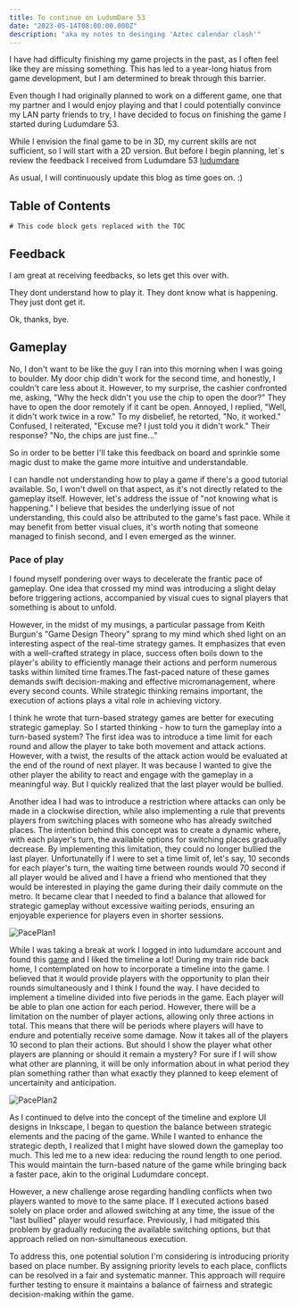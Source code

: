 ```yaml
---
title: To continue on LudumDare 53
date: "2023-05-14T08:00:00.000Z"
description: "aka my notes to desinging 'Aztec calendar clash'"
---
```


I have had difficulty finishing my game projects in the past, as I often feel like they are missing something. This has led to a year-long hiatus from game development, but I am determined to break through this barrier. 

Even though I had originally planned to work on a different game, one that my partner and I would enjoy playing and that I could potentially convince my LAN party friends to try, I have decided to focus on finishing the game I started during Ludumdare 53. 

While I envision the final game to be in 3D, my current skills are not sufficient, so I will start with a 2D version. But before I begin planning, let`s review the feedback I received from Ludumdare 53 [ludumdare](https://ldjam.com/events/ludum-dare/53/hungerztec-games "Ludumdare 53")

As usual, I will continuously update this blog as time goes on. :)

## Table of Contents

```toc
# This code block gets replaced with the TOC
```

## Feedback

I am great at receiving feedbacks, so lets get this over with.

They dont understand how to play it. They dont know what is happening. They just dont get it.

Ok, thanks, bye.


## Gameplay

No, I don't want to be like the guy I ran into this morning when I was going to boulder. My door chip didn't work for the second time, and honestly, 
I couldn't care less about it. However, to my surprise, the cashier confronted me, asking, "Why the heck didn't you use the chip to open the door?" 
They have to open the door remotely if it cant be open. Annoyed, I replied, "Well, it didn't work twice in a row." 
To my disbelief, he retorted, "No, it worked." Confused, I reiterated, "Excuse me? I just told you it didn't work." Their response? "No, the chips are just fine..."

So in order to be better I'll take this feedback on board and sprinkle some magic dust to make the game more intuitive and understandable. 

I can handle not understanding how to play a game if there's a good tutorial available. So, I won't dwell on that aspect, as it's not directly related to the gameplay itself. However, let's address the issue of "not knowing what is happening." 
I believe that besides the underlying issue of not understanding, this could also be attributed to the game's fast pace. While it may benefit from better visual clues, it's worth noting that someone managed to finish second, and I even emerged as the winner.

### Pace of play

I found myself pondering over ways to decelerate the frantic pace of gameplay. One idea that crossed my mind was introducing a slight delay before triggering actions, 
accompanied by visual cues to signal players that something is about to unfold. 

However, in the midst of my musings, a particular passage from Keith Burgun's "Game Design Theory" sprang to my mind which shed light on an interesting aspect of the real-time strategy games. It emphasizes that even with a well-crafted strategy in place, success often boils down to the player's ability to efficiently manage their actions and perform numerous tasks within limited time frames.The fast-paced nature of these games demands swift decision-making and effective micromanagement, where every second counts. While strategic thinking remains important, the execution of actions plays a vital role in achieving victory. 

I think he wrote that turn-based strategy games are better for executing strategic gameplay. So I started thinking - how to turn the gameplay into a turn-based system? The first idea was to introduce a time limit for each round and allow the player to take both movement and attack actions. However, with a twist, the results of the attack action would be evaluated at the end of the round of next player. It was because I wanted to give the other player the ability to react and engage with the gameplay in a meaningful way. But I quickly realized that the last player would be bullied.

Another idea I had was to introduce a restriction where attacks can only be made in a clockwise direction, while also implementing a rule that prevents players from switching places with someone who has already switched places. The intention behind this concept was to create a dynamic where, with each player's turn, the available options for switching places gradually decrease. By implementing this limitation, they could no longer bullied the last player. Unfortunatelly if I were to set a time limit of, let's say, 10 seconds for each player's turn, the waiting time between rounds would 70 second if all player would be alived and I have a friend who mentioned that they would be interested in playing the game during their daily commute on the metro. It became clear that I needed to find a balance that allowed for strategic gameplay without excessive waiting periods, ensuring an enjoyable experience for players even in shorter sessions.

![PacePlan1](./PacePlan1.png "Clockwise attack idea")

While I was taking a break at work I logged in into ludumdare account and found this [game]( https://becher.itch.io/rpg-the-game-2 "game") and I liked the timeline a lot! During my train ride back home, I contemplated on how to incorporate a timeline into the game. I believed that it would provide players with the opportunity to plan their rounds simultaneously and I think I found the way. I have decided to implement a timeline divided into five periods in the game. Each player will be able to plan one action for each period. However, there will be a limitation on the number of player actions, allowing only three actions in total. This means that there will be periods where players will have to endure and potentially receive some damage. Now it takes all of the players 10 second to plan their actions. But should I show the player what other players are planning or should it remain a mystery? For sure if I will show what other are planning, it will be only information about in what period they plan something rather than what exactly they planned to keep element of uncertainity and anticipation.

![PacePlan2](./PacePlan2.png "Timeline idea")

As I continued to delve into the concept of the timeline and explore UI designs in Inkscape, I began to question the balance between strategic elements and the pacing of the game. While I wanted to enhance the strategic depth, I realized that I might have slowed down the gameplay too much. This led me to a new idea: reducing the round length to one period. This would maintain the turn-based nature of the game while bringing back a faster pace, akin to the original Ludumdare concept.

However, a new challenge arose regarding handling conflicts when two players wanted to move to the same place. If I executed actions based solely on place order and allowed switching at any time, the issue of the "last bullied" player would resurface. Previously, I had mitigated this problem by gradually reducing the available switching options, but that approach relied on non-simultaneous execution.

To address this, one potential solution I'm considering is introducing priority based on place number. By assigning priority levels to each place, conflicts can be resolved in a fair and systematic manner. This approach will require further testing to ensure it maintains a balance of fairness and strategic decision-making within the game.

